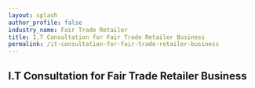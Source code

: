 ```yaml
---
layout: splash 
author_profile: false 
industry_name: Fair Trade Retailer
title: I.T Consultation for Fair Trade Retailer Business
permalink: /it-consultation-for-fair-trade-retailer-business
---
```


## I.T Consultation for Fair Trade Retailer Business